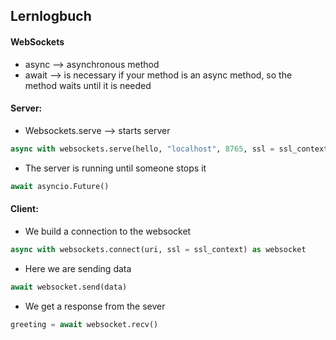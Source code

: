 ## Lernlogbuch

#### WebSockets

- async --> asynchronous method
- await --> is necessary if your method is an async method, so the method waits until it is needed

#### Server:

- Websockets.serve --> starts server

```python
async with websockets.serve(hello, "localhost", 8765, ssl = ssl_context):
```

- The server is running until someone stops it

````python
await asyncio.Future()
````

#### Client:

- We build a connection to the websocket

```python
async with websockets.connect(uri, ssl = ssl_context) as websocket
```

- Here we are sending data

```python
await websocket.send(data)
```

- We get a response from the sever

```py
greeting = await websocket.recv()
```

